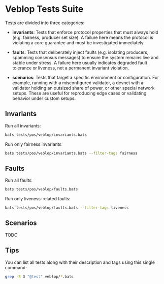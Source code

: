 # Veblop Tests Suite

Tests are divided into three categories:

- **invariants**: Tests that enforce protocol properties that must always hold
(e.g. fairness, producer set size). A failure here means the protocol is violating a core guarantee and must be investigated immediately.

- **faults**: Tests that deliberately inject faults
(e.g. isolating producers, spamming consensus messages) to ensure the system remains live and stable under stress. A failure here usually indicates degraded fault tolerance or liveness, not a permanent invariant violation.

- **scenarios**: Tests that target a specific environment or configuration. For example, running with a misconfigured validator, a devnet with a validator holding an outsized share of power, or other special network setups.
These are useful for reproducing edge cases or validating behavior under custom setups.

## Invariants

Run all invariants:

```bash
bats tests/pos/veblop/invariants.bats
```

Run only fairness invariants:

```bash
bats tests/pos/veblop/invariants.bats --filter-tags fairness
```

## Faults

Run all faults:

```bash
bats tests/pos/veblop/faults.bats
```

Run only liveness-related faults:

```bash
bats tests/pos/veblop/faults.bats --filter-tags liveness
```

## Scenarios

TODO

## Tips

You can list all tests along with their description and tags using this single command:

```bash
grep -B 3 "@test" veblop/*.bats
```
